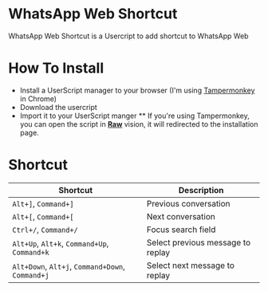 # WhatsApp Web Shortcut

WhatsApp Web Shortcut is a Usercript to add shortcut to WhatsApp Web

# How To Install
* Install a UserScript manager to your browser (I'm using [Tampermonkey](https://chrome.google.com/webstore/detail/dhdgffkkebhmkfjojejmpbldmpobfkfo) in Chrome)
* Download the usercript
* Import it to your UserScript manger
** If you're using Tampermonkey, you can open the script in **[Raw](https://github.com/lai32290/whatsapp-web-shortcut/raw/master/WhatsApp%20Shortcuts.user.js)** vision, it will redirected to the installation page.

# Shortcut
| Shortcut | Description |
| -------- | ----------- |
| `Alt+]`, `Command+]` | Previous conversation |
| `Alt+[`, `Command+[` | Next conversation |
| `Ctrl+/`, `Command+/` | Focus search field |
| `Alt+Up`, `Alt+k`, `Command+Up`, `Command+k` | Select previous message to replay |
| `Alt+Down`, `Alt+j`, `Command+Down`, `Command+j` | Select next message to replay |
